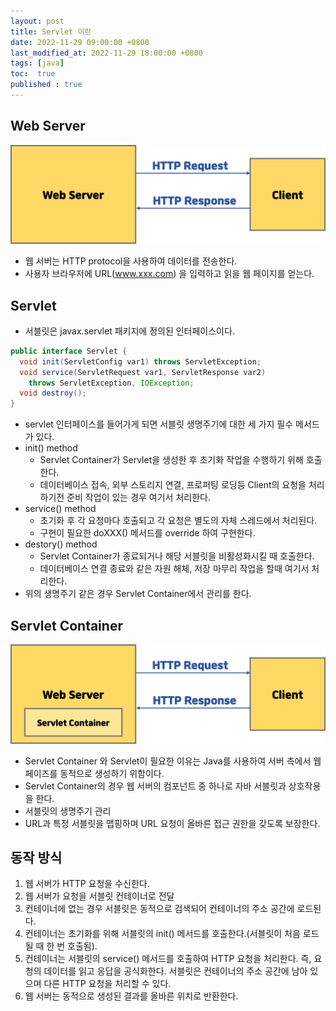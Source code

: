 ```yaml
---
layout: post
title: Servlet 이란
date: 2022-11-29 09:00:00 +0800
last_modified_at: 2022-11-29 18:00:00 +0800
tags: [java]
toc:  true
published : true
---
```



## Web Server

<img src="/images/servlet1/1.png">

- 웹 서버는 HTTP protocol을 사용하여 데이터를 전송한다.
- 사용자 브라우저에 URL(www.xxx.com) 을 입력하고 읽을 웹 페이지를 얻는다.

## Servlet

- 서블릿은 javax.servlet 패키지에 정의된 인터페이스이다.

```java
public interface Servlet {
  void init(ServletConfig var1) throws ServletException;
  void service(ServletRequest var1, ServletResponse var2)
    throws ServletException, IOException;
  void destroy();
}
```

- servlet 인터페이스를 들어가게 되면 서블릿 생명주기에 대한 세 가지 필수 메서드가 있다.
- init() method
  - Servlet Container가 Servlet을 생성한 후 초기화 작업을 수행하기 위해 호출한다.
  - 데이터베이스 접속, 외부 스토리지 연결, 프로퍼팅 로딩등 Client의 요청을 처리하기전 준비 작업이 있는 경우 여기서 처리한다.
- service() method
  - 초기화 후 각 요청마다 호출되고 각 요청은 별도의 자체 스레드에서 처리된다.
  - 구현이 필요한 doXXX() 메서드를 override 하여 구현한다.
- destory() method
  - Servlet Container가 종료되거나 해당 서블릿을 비활성화시킬 때 호출한다.
  - 데이터베이스 연결 종료와 같은 자원 해체, 저장 마무리 작업을 할때 여기서 처리한다.
- 위의 생명주기 같은 경우 Servlet Container에서 관리를 한다.


## Servlet Container

<img src="/images/servlet1/2.png">

- Servlet Container 와 Servlet이 필요한 이유는 Java를 사용하여 서버 측에서 웹 페이즈를 동적으로 생성하기 위함이다.
- Servlet Container의 경우 웹 서버의 컴포넌트 중 하나로 자바 서블릿과 상호작용을 한다.
- 서블릿의 생명주기 관리
- URL과 특정 서블릿을 맵핑하며 URL 요청이 올바른 접근 권한을 갖도록 보장한다.

## 동작 방식
1. 웹 서버가 HTTP 요청을 수신한다.
2. 웹 서버가 요청을 서블릿 컨테이너로 전달
3. 컨테이너에 없는 경우 서블릿은 동적으로 검색되어 컨테이너의 주소 공간에 로드된다.
4. 컨테이너는 초기화를 위해 서블릿의 init() 메서드를 호출한다.(서블릿이 처음 로드될 때 한 번 호출됨).
5. 컨테이너는 서블릿의 service() 메서드를 호출하여 HTTP 요청을 처리한다. 즉, 요청의 데이터를 읽고 응답을 공식화한다. 서블릿은 컨테이너의 주소 공간에 남아 있으며 다른 HTTP 요청을 처리할 수 있다.
6. 웹 서버는 동적으로 생성된 결과를 올바른 위치로 반환한다.
